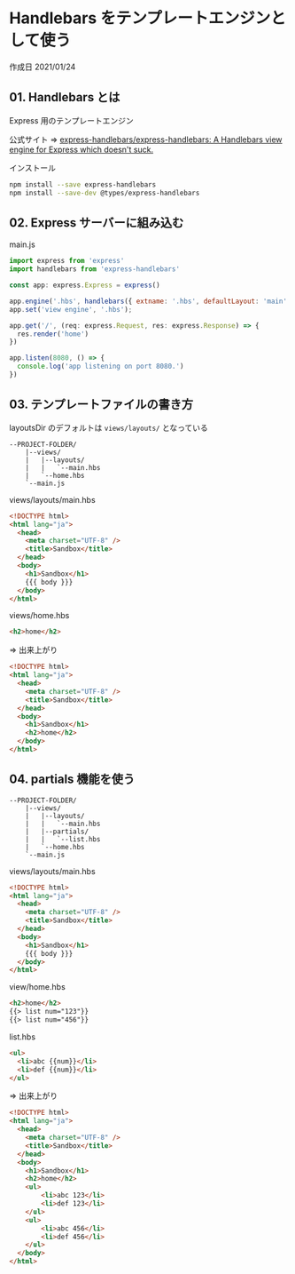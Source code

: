 # Handlebars をテンプレートエンジンとして使う

作成日 2021/01/24

## 01. Handlebars とは

Express 用のテンプレートエンジン

公式サイト => [express\-handlebars/express\-handlebars: A Handlebars view engine for Express which doesn't suck\.](https://github.com/express-handlebars/express-handlebars)

インストール

```bash
npm install --save express-handlebars
npm install --save-dev @types/express-handlebars
```

## 02. Express サーバーに組み込む

main.js

```javascript
import express from 'express'
import handlebars from 'express-handlebars'

const app: express.Express = express()

app.engine('.hbs', handlebars({ extname: '.hbs', defaultLayout: 'main' }))
app.set('view engine', '.hbs');

app.get('/', (req: express.Request, res: express.Response) => {
  res.render('home')
})

app.listen(8080, () => {
  console.log('app listening on port 8080.')
})
```

## 03. テンプレートファイルの書き方

layoutsDir のデフォルトは `views/layouts/` となっている

```text
--PROJECT-FOLDER/
    |--views/
    |   |--layouts/
    |   |   `--main.hbs
    |   `--home.hbs
    `--main.js
```

views/layouts/main.hbs

```html
<!DOCTYPE html>
<html lang="ja">
  <head>
    <meta charset="UTF-8" />
    <title>Sandbox</title>
  </head>
  <body>
    <h1>Sandbox</h1>
    {{{ body }}}
  </body>
</html>
```

views/home.hbs

```html
<h2>home</h2>
```

=> 出来上がり

```html
<!DOCTYPE html>
<html lang="ja">
  <head>
    <meta charset="UTF-8" />
    <title>Sandbox</title>
  </head>
  <body>
    <h1>Sandbox</h1>
    <h2>home</h2>
  </body>
</html>
```

## 04. partials 機能を使う

```text
--PROJECT-FOLDER/
    |--views/
    |   |--layouts/
    |   |   `--main.hbs
    |   |--partials/
    |   |   `--list.hbs      
    |   `--home.hbs
    `--main.js
```

views/layouts/main.hbs

```html
<!DOCTYPE html>
<html lang="ja">
  <head>
    <meta charset="UTF-8" />
    <title>Sandbox</title>
  </head>
  <body>
    <h1>Sandbox</h1>
    {{{ body }}}
  </body>
</html>
```

view/home.hbs

```html
<h2>home</h2>
{{> list num="123"}}
{{> list num="456"}}
```

list.hbs

```html
<ul>
  <li>abc {{num}}</li>
  <li>def {{num}}</li>
</ul>
```

=> 出来上がり

```html
<!DOCTYPE html>
<html lang="ja">
  <head>
    <meta charset="UTF-8" />
    <title>Sandbox</title>
  </head>
  <body>
    <h1>Sandbox</h1>
    <h2>home</h2>
    <ul>
        <li>abc 123</li>
        <li>def 123</li>
    </ul>
    <ul>
        <li>abc 456</li>
        <li>def 456</li>
    </ul>
  </body>
</html>
```
